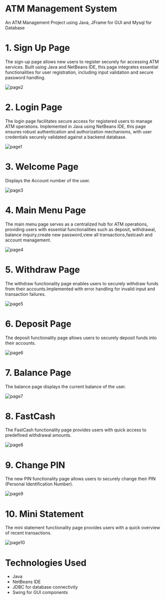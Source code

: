 # ATM Management System
An ATM Management Project using Java, JFrame for GUI and Mysql for Database

# 1. Sign Up Page
The sign-up page allows new users to register securely for accessing ATM services. Built using Java and NetBeans IDE, this page integrates essential functionalities for user registration, including input validation and secure password handling.

![page2](https://github.com/bhoomikagupta30/atm/assets/174466216/ffb03733-a1d6-48a1-8471-591728f89bd1)

# 2. Login Page

The login page facilitates secure access for registered users to manage ATM operations. Implemented in Java using NetBeans IDE, this page ensures robust authentication and authorization mechanisms, with user credentials securely validated against a backend database.

![page1](https://github.com/bhoomikagupta30/atm/assets/174466216/484e9bc5-d330-4dbb-8076-50e9e0b32d2b)

# 3. Welcome Page
Displays the Account number of the user.

![page3](https://github.com/bhoomikagupta30/atm/assets/174466216/ae72f2d7-7764-4493-9ff7-7c321d467904)

# 4. Main Menu Page
The main menu page serves as a centralized hub for ATM operations, providing users with essential functionalities such as deposit, withdrawal, balance inquiry,create new password,view all transactions,fastcash and account management.

![page4](https://github.com/bhoomikagupta30/atm/assets/174466216/50250e4d-8197-48d5-b321-3726ce8f3d63)

# 5. Withdraw Page
The withdraw functionality page enables users to securely withdraw funds from their accounts.Implemented with error handling for invalid input and transaction failures.

![page5](https://github.com/bhoomikagupta30/atm/assets/174466216/57bbfb13-036c-422b-962f-9c7a480cc5cf)

# 6. Deposit Page
The deposit functionality page allows users to securely deposit funds into their accounts.

![page6](https://github.com/bhoomikagupta30/atm/assets/174466216/c2b62efb-14da-4bd6-9a3f-51936a320c85)

# 7. Balance Page
The balance page displays the current balance of the user.

![page7](https://github.com/bhoomikagupta30/atm/assets/174466216/d663ab83-ba58-432f-82ce-dfe7c762cfe9)

# 8. FastCash
The FastCash functionality page provides users with quick access to predefined withdrawal amounts.

![page8](https://github.com/bhoomikagupta30/atm/assets/174466216/f15f0ca0-e832-490c-acc9-b05055fbedda)

# 9. Change PIN
The new PIN functionality page allows users to securely change their PIN (Personal Identification Number).

![page9](https://github.com/bhoomikagupta30/atm/assets/174466216/f2e2a7ce-90b9-460b-b2bb-5d5da5645efd)

# 10. Mini Statement
The mini statement functionality page provides users with a quick overview of recent transactions.

![page10](https://github.com/bhoomikagupta30/atm/assets/174466216/d123d8c6-b973-4dcf-a47e-3575bf9b2558)

# Technologies Used
* Java
* NetBeans IDE
* JDBC for database connectivity
* Swing for GUI components













